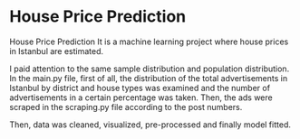 # House Price Prediction
House Price Prediction
It is a machine learning project where house prices in Istanbul are estimated.

I paid attention to the same sample distribution and population distribution. In the main.py file, first of all, the distribution of the total advertisements in Istanbul by district and house types was examined and the number of advertisements in a certain percentage was taken. Then, the ads were scraped in the scraping.py file according to the post numbers.

Then, data was cleaned, visualized, pre-processed and finally model fitted. 
